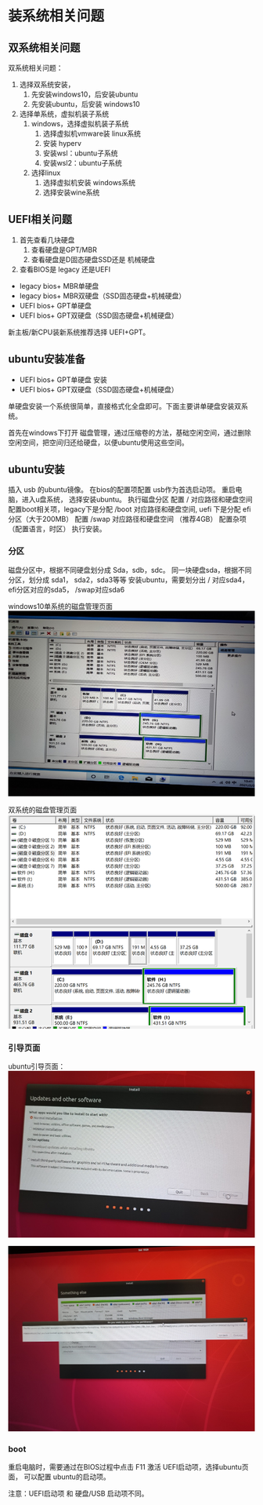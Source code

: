 # 装系统相关问题


## 双系统相关问题
双系统相关问题：
1. 选择双系统安装，
   1. 先安装windows10，后安装ubuntu
   2. 先安装ubuntu，后安装 windows10
2. 选择单系统，虚拟机装子系统
   1. windows，选择虚拟机装子系统
      1. 选择虚拟机vmware装 linux系统
      2. 安装 hyperv
      3. 安装wsl：ubuntu子系统
      4. 安装wsl2：ubuntu子系统
   2. 选择linux
      1. 选择虚拟机安装 windows系统
      2. 选择安装wine系统

## UEFI相关问题

1. 首先查看几块硬盘
   1. 查看硬盘是GPT/MBR
   2. 查看硬盘是D固态硬盘SSD还是 机械硬盘
2. 查看BIOS是 legacy 还是UEFI


* legacy bios+ MBR单硬盘
* legacy bios+ MBR双硬盘（SSD固态硬盘+机械硬盘）
* UEFI bios+ GPT单硬盘
* UEFI bios+ GPT双硬盘（SSD固态硬盘+机械硬盘）

新主板/新CPU装新系统推荐选择 UEFI+GPT。

## ubuntu安装准备

* UEFI bios+ GPT单硬盘 安装
* UEFI bios+ GPT双硬盘（SSD固态硬盘+机械硬盘）

单硬盘安装一个系统很简单，直接格式化全盘即可。下面主要讲单硬盘安装双系统。

首先在windows下打开 磁盘管理，通过压缩卷的方法，基础空闲空间，通过删除空闲空间，把空间归还给硬盘，以便ubuntu使用这些空间。


## ubuntu安装

插入 usb 的ubuntu镜像。
在bios的配置项配置 usb作为首选启动项。
重启电脑，进入u盘系统，
选择安装ubuntu。
    执行磁盘分区
        配置 / 对应路径和硬盘空间
        配置boot相关项，legacy下是分配 /boot 对应路径和硬盘空间, uefi 下是分配 efi分区（大于200MB）
        配置 /swap 对应路径和硬盘空间 （推荐4GB）
    配置杂项（配置语言，时区）
    执行安装。

### 分区
磁盘分区中，根据不同硬盘划分成 Sda，sdb，sdc。
同一块硬盘sda，根据不同分区，划分成 sda1， sda2，sda3等等
安装ubuntu，需要划分出 / 对应sda4， efi分区对应的sda5， /swap对应sda6


windows10单系统的磁盘管理页面
![windows10单系统的磁盘管理页面.jpg](IMG_20210227_104108.jpg)

双系统的磁盘管理页面
![双系统的磁盘管理页面](./2021-02-28_232332.png)

### 引导页面
ubuntu引导页面：
![IMG_20210227_105013.jpg](IMG_20210227_105013.jpg)

![IMG_20210227_112955.jpg](IMG_20210227_112955.jpg)

### boot

重启电脑时，需要通过在BIOS过程中点击 F11 激活 UEFI启动项，选择ubuntu页面， 可以配置 ubuntu的启动项。

注意：UEFI启动项 和 硬盘/USB 启动项不同。